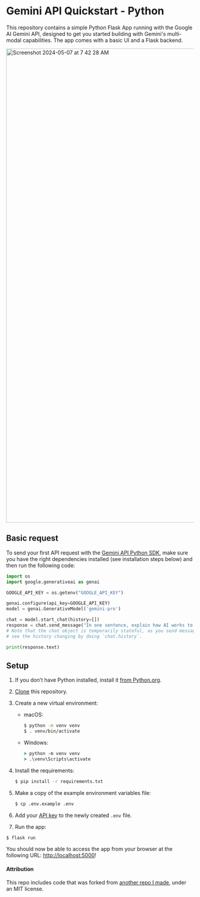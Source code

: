 # Gemini API Quickstart - Python

This repository contains a simple Python Flask App running with the Google AI Gemini API, designed to get you started building with Gemini's multi-modal capabilities. The app comes with a basic UI and a Flask backend.

<img width="1271" alt="Screenshot 2024-05-07 at 7 42 28 AM" src="https://github.com/logankilpatrick/gemini-api-quickstart/assets/35577566/156ae3e0-cffa-47a3-8a71-1bded78c4632">

## Basic request

To send your first API request with the [Gemini API Python SDK](https://github.com/google-gemini/generative-ai-python), make sure you have the right dependencies installed (see installation steps below) and then run the following code:

```python
import os
import google.generativeai as genai

GOOGLE_API_KEY = os.getenv("GOOGLE_API_KEY")

genai.configure(api_key=GOOGLE_API_KEY)
model = genai.GenerativeModel('gemini-pro')

chat = model.start_chat(history=[])
response = chat.send_message("In one sentence, explain how AI works to a child.")
# Note that the chat object is temporarily stateful, as you send messages and get responses, you can 
# see the history changing by doing `chat.history`.

print(response.text)
```

## Setup

1. If you don’t have Python installed, install it [from Python.org](https://www.python.org/downloads/).

2. [Clone](https://docs.github.com/en/repositories/creating-and-managing-repositories/cloning-a-repository) this repository.

3. Create a new virtual environment:

   - macOS:

     ```bash
     $ python -m venv venv
     $ . venv/bin/activate
     ```

   - Windows:
     ```cmd
     > python -m venv venv
     > .\venv\Scripts\activate
     ```

4. Install the requirements:

   ```bash
   $ pip install -r requirements.txt
   ```

5. Make a copy of the example environment variables file:

   ```bash
   $ cp .env.example .env
   ```

6. Add your [API key](https://ai.google.dev/gemini-api/docs/api-key) to the newly created `.env` file.

7. Run the app:

```bash
$ flask run
```

You should now be able to access the app from your browser at the following URL: [http://localhost:5000](http://localhost:5000)!

#### Attribution

This repo includes code that was forked from [another repo I made](https://github.com/openai/openai-quickstart-python), under an MIT license.
